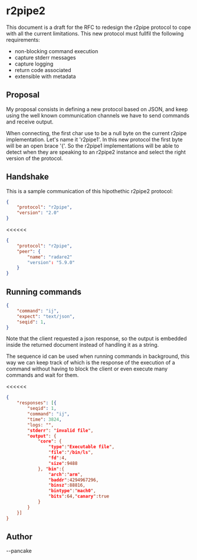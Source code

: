 # r2pipe2

This document is a draft for the RFC to redesign the r2pipe protocol to cope with all the current limitations. This new protocol must fullfil the following requirements:

* non-blocking command execution
* capture stderr messages
* capture logging
* return code associated
* extensible with metadata

## Proposal

My proposal consists in defining a new protocol based on JSON, and keep using the well known communication channels we have to send commands and receive output.

When connecting, the first char use to be a null byte on the current r2pipe implementation. Let's name it 'r2pipe1'. In this new protocol the first byte will be an open brace '{'. So the r2pipe1 implementations will be able to detect when they are speaking to an r2pipe2 instance and select the right version of the protocol.

## Handshake

This is a sample communication of this hipothethic r2pipe2 protocol:

>>>>>>>
```json
{
	"protocol": "r2pipe",
	"version": "2.0"
}
```

<<<<<<
```json
{
	"protocol": "r2pipe",
	"peer": {
		"name": "radare2"
		"version": "5.9.0"
	}
}
```

## Running commands

>>>>>>>
```json
{
	"command": "ij",
	"expect": "text/json",
	"seqid": 1,
}
```

Note that the client requested a json response, so the output is embedded inside the returned document instead of handling it as a string.

The sequence id can be used when running commands in background, this way we can keep track of which is the response of the execution of a command without having to block the client or even execute many commands and wait for them.

<<<<<<
```json
{
	"responses": [{
		"seqid": 1,
		"command": "ij",
		"time": 3824,
		"logs: "",
		"stderr": "invalid file",
		"output": {
			"core": {
				"type":"Executable file",
				"file":"/bin/ls",
				"fd":4,
				"size":9488
			}, "bin":{
				"arch":"arm",
				"baddr":4294967296,
				"binsz":88816,
				"bintype":"mach0",
				"bits":64,"canary":true
			}
		}
	}]
}
```

## Author

--pancake
